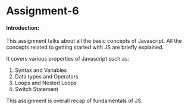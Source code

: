 # Assignment-6
 
#### Introduction:
This assignment talks about all the basic concepts of Javascript. All the concepts related to getting started with JS are briefly explained.

It covers various properties of Javascript such as:
1. Syntax and Variables
2. Data types and Operators
3. Loops and Nested Loops
4. Switch Statement

This assignment is overall recap of fundamentals of JS.


